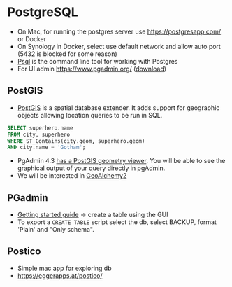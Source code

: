 # PostgreSQL
* On Mac, for running the postgres server use https://postgresapp.com/ or Docker
* On Synology in Docker, select use default network and allow auto port (5432 is blocked for some reason)
* [Psql](http://postgresguide.com/utilities/psql.html) is the command line tool for working with Postgres
* For UI admin https://www.pgadmin.org/ ([download](https://www.pgadmin.org/download/pgadmin-4-macos/))

## PostGIS
* [PostGIS](http://postgis.net/) is a spatial database extender. It adds support for geographic objects allowing location queries to be run in SQL.

```sql
SELECT superhero.name
FROM city, superhero
WHERE ST_Contains(city.geom, superhero.geom)
AND city.name = 'Gotham';
```

* PgAdmin 4.3 [has a PostGIS geometry viewer](http://www.bostongis.com/blog/index.php?url=archives/272-pgAdmin4-now-offers-PostGIS-geometry-viewer.html#feedback). You will be able to see the graphical output of your query directly in pgAdmin.
* We will be interested in [GeoAlchemy2](https://geoalchemy-2.readthedocs.io/en/latest/)

## PGadmin
* [Getting started guide](https://linuxhint.com/pgadmin4_tutorial_beginners/) -> create a table using the GUI
* To export a `CREATE TABLE` script select the db, select BACKUP, format 'Plain' and "Only schema".

## Postico
* Simple mac app for exploring db
* https://eggerapps.at/postico/